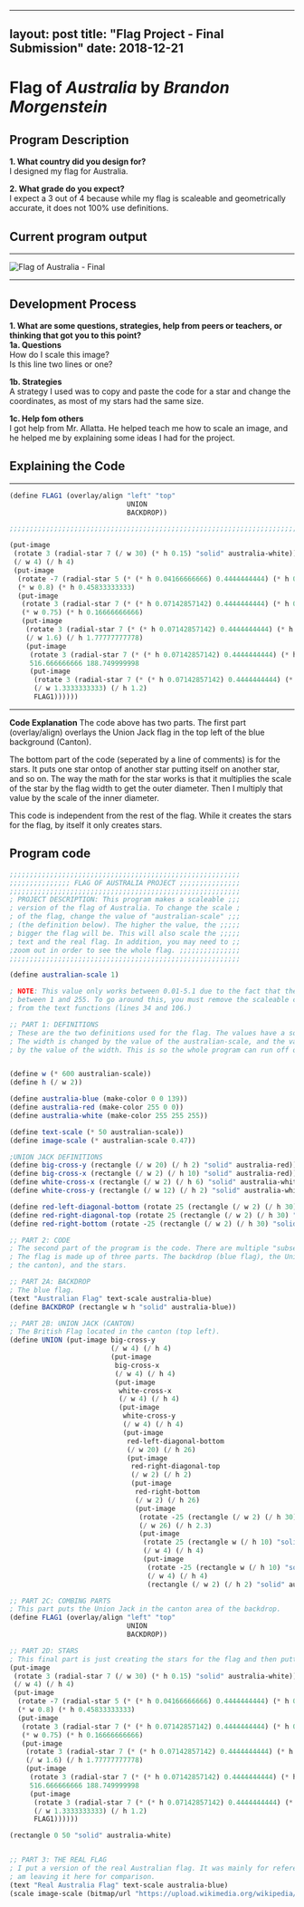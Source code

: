
---
layout: post
title: "Flag Project - Final Submission"
date: 2018-12-21
---

# Flag of _Australia_ by _Brandon Morgenstein_

## Program Description
**1. What country did you design for?**  
I designed my flag for Australia.
  
**2. What grade do you expect?**  
I expect a 3 out of 4 because while my flag is scaleable and geometrically accurate, it does not 100% use definitions.

## Current program output

* * *
![Flag of Australia - Final](/img/Flag_of_Australia_final.png)
* * *

## Development Process
**1. What are some questions, strategies, help from peers or teachers, or thinking that got you to this point?**  
**1a. Questions**  
How do I scale this image?  
Is this line two lines or one?  

**1b. Strategies**  
A strategy I used was to copy and paste the code for a star and change the coordinates, as most of my stars had the same size.  

**1c. Help fom others**  
I got help from Mr. Allatta. He helped teach me how to scale an image, and he helped me by explaining some ideas I had for the project.  

## Explaining the Code
* * *
```scheme
(define FLAG1 (overlay/align "left" "top"
                             UNION
                             BACKDROP))

;;;;;;;;;;;;;;;;;;;;;;;;;;;;;;;;;;;;;;;;;;;;;;;;;;;;;;;;;;;;;;;;;;;;;;;;;;;;;;;;;;;;;;;;;;;;;;;;;;;;;;;;;;;;;;;;;;;;;;;

(put-image 
 (rotate 3 (radial-star 7 (/ w 30) (* h 0.15) "solid" australia-white))
 (/ w 4) (/ h 4) 
 (put-image
  (rotate -7 (radial-star 5 (* (* h 0.04166666666) 0.4444444444) (* h 0.04166666666) "solid" australia-white))
  (* w 0.8) (* h 0.45833333333)
  (put-image
   (rotate 3 (radial-star 7 (* (* h 0.07142857142) 0.4444444444) (* h 0.07142857142) "solid" australia-white))
   (* w 0.75) (* h 0.16666666666)
   (put-image 
    (rotate 3 (radial-star 7 (* (* h 0.07142857142) 0.4444444444) (* h 0.07142857142) "solid" australia-white))
    (/ w 1.6) (/ h 1.77777777778)
    (put-image 
     (rotate 3 (radial-star 7 (* (* h 0.07142857142) 0.4444444444) (* h 0.07142857142) "solid" australia-white))
     516.666666666 188.749999998
     (put-image 
      (rotate 3 (radial-star 7 (* (* h 0.07142857142) 0.4444444444) (* h 0.07142857142) "solid" australia-white))
      (/ w 1.3333333333) (/ h 1.2)
      FLAG1))))))
```
* * *

**Code Explanation**
The code above has two parts. The first part (overlay/align) overlays the Union Jack flag in the top left of the blue background (Canton).  

The bottom part of the code (seperated by a line of comments) is for the stars. It puts one star ontop of another star putting itself on another star, and so on. The way the math for the star works is that it multiplies the scale of the star by the flag width to get the outer diameter. Then I multiply that value by the scale of the inner diameter.

This code is independent from the rest of the flag. While it creates the stars for the flag, by itself it only creates stars.

## Program code
```scheme
;;;;;;;;;;;;;;;;;;;;;;;;;;;;;;;;;;;;;;;;;;;;;;;;;;;;;;;;;
;;;;;;;;;;;;;;; FLAG OF AUSTRALIA PROJECT ;;;;;;;;;;;;;;;
;;;;;;;;;;;;;;;;;;;;;;;;;;;;;;;;;;;;;;;;;;;;;;;;;;;;;;;;;
; PROJECT DESCRIPTION: This program makes a scaleable ;;;
; version of the flag of Australia. To change the scale ;
; of the flag, change the value of "australian-scale" ;;;
; (the definition below). The higher the value, the ;;;;;
; bigger the flag will be. This will also scale the ;;;;;
; text and the real flag. In addition, you may need to ;;
;zoom out in order to see the whole flag. ;;;;;;;;;;;;;;;
;;;;;;;;;;;;;;;;;;;;;;;;;;;;;;;;;;;;;;;;;;;;;;;;;;;;;;;;;

(define australian-scale 1)

; NOTE: This value only works between 0.01-5.1 due to the fact that the text needs an integer
; between 1 and 255. To go around this, you must remove the scaleable code ((* 50 australian-scale))
; from the text functions (lines 34 and 106.)

;; PART 1: DEFINITIONS
; These are the two definitions used for the flag. The values have a sort of "chain of command".
; The width is changed by the value of the australian-scale, and the value of the height is changed
; by the value of the width. This is so the whole program can run off of one value.


(define w (* 600 australian-scale))
(define h (/ w 2))

(define australia-blue (make-color 0 0 139))
(define australia-red (make-color 255 0 0))
(define australia-white (make-color 255 255 255))

(define text-scale (* 50 australian-scale))
(define image-scale (* australian-scale 0.47))

;UNION JACK DEFINITIONS
(define big-cross-y (rectangle (/ w 20) (/ h 2) "solid" australia-red))
(define big-cross-x (rectangle (/ w 2) (/ h 10) "solid" australia-red))
(define white-cross-x (rectangle (/ w 2) (/ h 6) "solid" australia-white))
(define white-cross-y (rectangle (/ w 12) (/ h 2) "solid" australia-white))

(define red-left-diagonal-bottom (rotate 25 (rectangle (/ w 2) (/ h 30) "solid" australia-red)))
(define red-right-diagonal-top (rotate 25 (rectangle (/ w 2) (/ h 30) "solid" australia-red))) 
(define red-right-bottom (rotate -25 (rectangle (/ w 2) (/ h 30) "solid" australia-red)))

;; PART 2: CODE 
; The second part of the program is the code. There are multiple "subsections" inside this part.
; The flag is made up of three parts. The backdrop (blue flag), the Union Jack (British Flag inside 
; the canton), and the stars.

;; PART 2A: BACKDROP
; The blue flag.
(text "Australian Flag" text-scale australia-blue)
(define BACKDROP (rectangle w h "solid" australia-blue))

;; PART 2B: UNION JACK (CANTON)
; The British Flag located in the canton (top left).
(define UNION (put-image big-cross-y
                         (/ w 4) (/ h 4)
                         (put-image 
                          big-cross-x
                          (/ w 4) (/ h 4)
                          (put-image 
                           white-cross-x
                           (/ w 4) (/ h 4)
                           (put-image
                            white-cross-y
                            (/ w 4) (/ h 4)
                            (put-image 
                             red-left-diagonal-bottom
                             (/ w 20) (/ h 26)
                             (put-image
                              red-right-diagonal-top
                              (/ w 2) (/ h 2)
                              (put-image
                               red-right-bottom 
                               (/ w 2) (/ h 26)
                               (put-image
                                (rotate -25 (rectangle (/ w 2) (/ h 30) "solid" australia-red))
                                (/ w 26) (/ h 2.3)
                                (put-image
                                 (rotate 25 (rectangle w (/ h 10) "solid" australia-white))    
                                 (/ w 4) (/ h 4)
                                 (put-image
                                  (rotate -25 (rectangle w (/ h 10) "solid" australia-white))  
                                  (/ w 4) (/ h 4)
                                  (rectangle (/ w 2) (/ h 2) "solid" australia-blue))))))))))))

;; PART 2C: COMBING PARTS
; This part puts the Union Jack in the canton area of the backdrop.
(define FLAG1 (overlay/align "left" "top"
                             UNION
                             BACKDROP))

;; PART 2D: STARS
; This final part is just creating the stars for the flag and then putting them ontop of the backdrop.
(put-image 
 (rotate 3 (radial-star 7 (/ w 30) (* h 0.15) "solid" australia-white))
 (/ w 4) (/ h 4) 
 (put-image
  (rotate -7 (radial-star 5 (* (* h 0.04166666666) 0.4444444444) (* h 0.04166666666) "solid" australia-white))
  (* w 0.8) (* h 0.45833333333)
  (put-image
   (rotate 3 (radial-star 7 (* (* h 0.07142857142) 0.4444444444) (* h 0.07142857142) "solid" australia-white))
   (* w 0.75) (* h 0.16666666666)
   (put-image 
    (rotate 3 (radial-star 7 (* (* h 0.07142857142) 0.4444444444) (* h 0.07142857142) "solid" australia-white))
    (/ w 1.6) (/ h 1.77777777778)
    (put-image 
     (rotate 3 (radial-star 7 (* (* h 0.07142857142) 0.4444444444) (* h 0.07142857142) "solid" australia-white))
     516.666666666 188.749999998
     (put-image 
      (rotate 3 (radial-star 7 (* (* h 0.07142857142) 0.4444444444) (* h 0.07142857142) "solid" australia-white))
      (/ w 1.3333333333) (/ h 1.2)
      FLAG1))))))

(rectangle 0 50 "solid" australia-white)


;; PART 3: THE REAL FLAG
; I put a version of the real Australian flag. It was mainly for reference while coding, but I 
; am leaving it here for comparison.
(text "Real Australia Flag" text-scale australia-blue)
(scale image-scale (bitmap/url "https://upload.wikimedia.org/wikipedia/en/b/b9/Flag_of_Australia.svg"))
```
